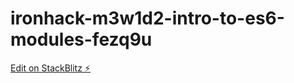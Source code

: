 # ironhack-m3w1d2-intro-to-es6-modules-fezq9u

[Edit on StackBlitz ⚡️](https://stackblitz.com/edit/ironhack-m3w1d2-intro-to-es6-modules-fezq9u)